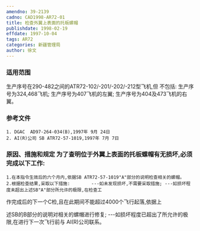 ```yaml
---
amendno: 39-2139
cadno: CAD1998-AR72-01
title: 检查外翼上表面的托板螺帽
publishdate: 1998-02-19
effdate: 1997-10-04
tags: AR72
categories: 新疆管理局
author: 徐文
---
```


### 适用范围 
生产序号在290-482之间的ATR72-102/-201/-202/-212型飞机,但
不包括:     生产序号为324,468飞机;     生产序号为407飞机的左翼;     生产序号为404及473飞机的右翼。

### 参考文件
    1. DGAC  AD97-264-034(B),1997年 9月 24日
    2. AI(R)公司 SB ATR72-57-1019,1997年 7月 7日


### 原因、措施和规定 为了查明位于外翼上表面的托板螺帽有无损坏,必须完成以下工作: 
    1.在本指令生效后的六个月内,依据SB ATR72-57-1019"A"部分的说明检查相关的螺帽。 
    2.根据检查结果,采取以下措施:        ---如未发现损坏,不需要采取措施; ---如损坏程度未超出上述SB"A"部分所允许的极限,在检查工
作完成后的下一个C检,且在此期间不能超过4000个飞行起落,依据上
  
述SB的B部分的说明对相关的螺帽进行修复;    ---如损坏程度已超出了所允许的极限,在进行下一次飞行前与
AI(R)公司联系。 
